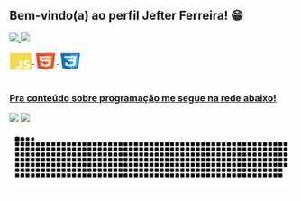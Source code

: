 ## Bem-vindo(a) ao perfil Jefter Ferreira! 😁

 <div>
   <a href="https://github.com/Jefter-Ferreira">
   <img height="180em" src="https://github-readme-stats.vercel.app/api?username=Jefter-Ferreira&show_icons=true&theme=tokyonight&include_all_commits=true&count_private=true"/>
   <img height="180em" src="https://github-readme-stats.vercel.app/api/top-langs/?username=Jefter-Ferreira&layout=compact&langs_count=6&theme=tokyonight"/>

</div>
<div style="display: inline_block"><br>
  <img align="center" alt="Js" height="30" width="40" src="https://raw.githubusercontent.com/devicons/devicon/master/icons/javascript/javascript-plain.svg">
  <img align="center" alt="HTML" height="30" width="40" src="https://raw.githubusercontent.com/devicons/devicon/master/icons/html5/html5-original.svg">
  <img align="center" alt="CSS" height="30" width="40" src="https://raw.githubusercontent.com/devicons/devicon/master/icons/css3/css3-original.svg">
</div>
 
 <br>
 
  ### Pra conteúdo sobre programação me segue na rede abaixo!
 
<div> 
  <a href="https://www.linkedin.com/in/Jefter.Ferreira" target="_blank"><img src="https://img.shields.io/badge/-LinkedIn-%230077B5?style=for-the-badge&logo=linkedin&logoColor=white" target="_blank"></a>     <a href="https://www.jeffflautista@gmail.com.com/in/Jefter.Ferreira" target="_blank"><img src="https://img.shields.io/badge/-jeffflautista@gmail.com-%230077B5?style=for-the-badge&logo=Gmail&logoColor=white" target="_blank"></a> 
 
 
  
  ![Snake animation](https://github.com/Jefter-Ferreira/Jefter-Ferreira/blob/output/github-contribution-grid-snake.svg)

</div>
